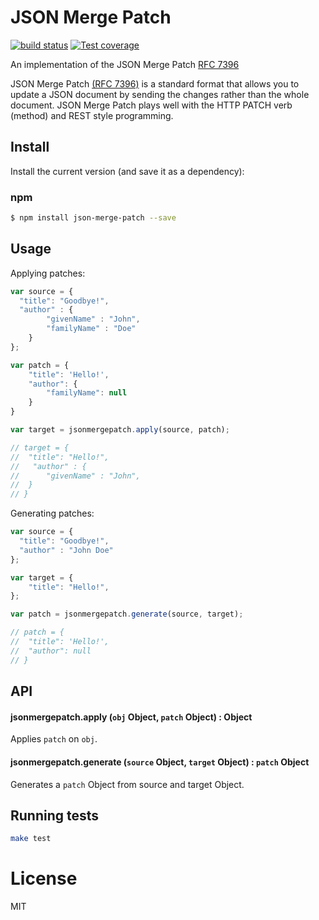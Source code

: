 JSON Merge Patch
===============

[![build status][travis-image]][travis-url]
[![Test coverage][coveralls-image]][coveralls-url]

An implementation of the JSON Merge Patch [RFC 7396](http://tools.ietf.org/html/rfc7396)

JSON Merge Patch [(RFC 7396)](http://tools.ietf.org/html/rfc7396) is a standard format that
allows you to update a JSON document by sending the changes rather than the whole document.
JSON Merge Patch plays well with the HTTP PATCH verb (method) and REST style programming.


## Install

Install the current version (and save it as a dependency):

### npm

```sh
$ npm install json-merge-patch --save
```


## Usage

Applying patches:
```js
var source = {
  "title": "Goodbye!",
  "author" : {
		"givenName" : "John",
		"familyName" : "Doe"
	}
};

var patch = {
	"title": 'Hello!',
	"author": {
		"familyName": null
	}
}

var target = jsonmergepatch.apply(source, patch);

// target = {
// 	"title": "Hello!",
//   "author" : {
// 		"givenName" : "John",
// 	}
// }
```

Generating patches:
```js
var source = {
  "title": "Goodbye!",
  "author" : "John Doe"
};

var target = {
	"title": "Hello!",
};

var patch = jsonmergepatch.generate(source, target);

// patch = {
// 	"title": 'Hello!',
// 	"author": null
// }
```

## API

#### jsonmergepatch.apply (`obj` Object, `patch` Object) : Object

Applies `patch` on `obj`.

#### jsonmergepatch.generate (`source` Object, `target` Object) : `patch` Object

Generates a `patch` Object from source and target Object.

## Running tests

```sh
make test
```

# License

  MIT

[travis-image]: https://img.shields.io/travis/pierreinglebert/json-merge-patch/master.svg?style=flat-square
[travis-url]: https://travis-ci.org/pierreinglebert/json-merge-patch
[coveralls-image]: https://img.shields.io/coveralls/pierreinglebert/json-merge-patch/master.svg?style=flat-square
[coveralls-url]: https://coveralls.io/r/pierreinglebert/json-merge-patch?branch=master
